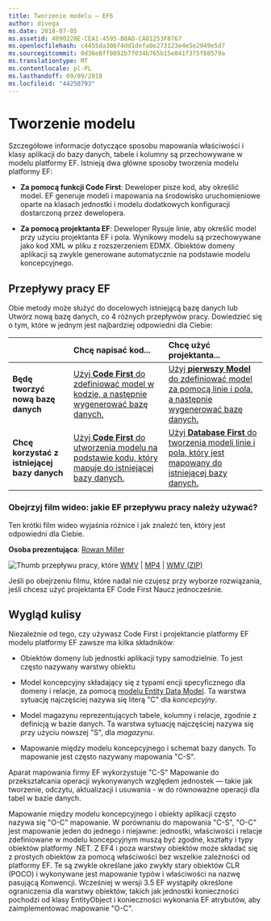 ```yaml
---
title: Tworzenie modelu — EF6
author: divega
ms.date: 2018-07-05
ms.assetid: 4890228E-CEA1-4595-B8AD-CA81253F8767
ms.openlocfilehash: c4455da306f4dd1defa0e273123e4e5e2949e5d7
ms.sourcegitcommit: 0d36e8ff0892b7f034b765b15e041f375f88579a
ms.translationtype: MT
ms.contentlocale: pl-PL
ms.lasthandoff: 09/09/2018
ms.locfileid: "44250793"
---
```

# <a name="creating-a-model"></a>Tworzenie modelu

Szczegółowe informacje dotyczące sposobu mapowania właściwości i klasy aplikacji do bazy danych, tabele i kolumny są przechowywane w modelu platformy EF. Istnieją dwa główne sposoby tworzenia modelu platformy EF:

- **Za pomocą funkcji Code First**: Deweloper pisze kod, aby określić model. EF generuje modeli i mapowania na środowisko uruchomieniowe oparte na klasach jednostki i modelu dodatkowych konfiguracji dostarczoną przez dewelopera.

- **Za pomocą projektanta EF**: Deweloper Rysuje linie, aby określić model przy użyciu projektanta EF i pola. Wynikowy modelu są przechowywane jako kod XML w pliku z rozszerzeniem EDMX. Obiektów domeny aplikacji są zwykle generowane automatycznie na podstawie modelu koncepcyjnego.

## <a name="ef-workflows"></a>Przepływy pracy EF

Obie metody może służyć do docelowych istniejącą bazę danych lub Utwórz nową bazę danych, co 4 różnych przepływów pracy.
Dowiedzieć się o tym, które w jednym jest najbardziej odpowiedni dla Ciebie:  

|                                           | Chcę napisać kod...                                                                                                                   | Chcę użyć projektanta...                                                                                                                        |
|:------------------------------------------|:-----------------------------------------------------------------------------------------------------------------------------------------------|:---------------------------------------------------------------------------------------------------------------------------------------------------|
| **Będę tworzyć nową bazę danych**          | [Użyj **Code First** do zdefiniować model w kodzie, a następnie wygenerować bazę danych.](~/ef6/modeling/code-first/workflows/new-database.md)           | [Użyj **pierwszy Model** do zdefiniować model za pomocą linie i pola, a następnie wygenerować bazę danych.](~/ef6/modeling/designer/workflows/model-first.md)   |
| **Chcę korzystać z istniejącej bazy danych** | [Użyj **Code First** do utworzenia modelu na podstawie kodu, który mapuje do istniejącej bazy danych.](~/ef6/modeling/code-first/workflows/existing-database.md) | [Użyj **Database First** do tworzenia modeli linie i pola, który jest mapowany do istniejącej bazy danych.](~/ef6/modeling/designer/workflows/database-first.md) |

### <a name="watch-the-video-what-ef-workflow-should-i-use"></a>Obejrzyj film wideo: jakie EF przepływu pracy należy używać?

Ten krótki film wideo wyjaśnia różnice i jak znaleźć ten, który jest odpowiedni dla Ciebie.

**Osoba prezentująca**: [Rowan Miller](http://romiller.com/)

![Thumb przepływu pracy, które](../media/whichworkflow-thumb.png) [WMV](http://download.microsoft.com/download/8/F/8/8F81F4CD-3678-4229-8D79-0C63FFA3C595/HDI_ITPro_Technet_winvideo_ChoseYourWorkflow.wmv) | [MP4](http://download.microsoft.com/download/8/F/8/8F81F4CD-3678-4229-8D79-0C63FFA3C595/HDI_ITPro_Technet_mp4video_ChoseYourWorkflow.m4v) | [WMV (ZIP)](http://download.microsoft.com/download/8/F/8/8F81F4CD-3678-4229-8D79-0C63FFA3C595/HDI_ITPro_Technet_winvideo_ChoseYourWorkflow.zip)

Jeśli po obejrzeniu filmu, które nadal nie czujesz przy wyborze rozwiązania, jeśli chcesz użyć projektanta EF Code First Naucz jednocześnie.

## <a name="a-look-under-the-hood"></a>Wygląd kulisy

Niezależnie od tego, czy używasz Code First i projektancie platformy EF modelu platformy EF zawsze ma kilka składników:

- Obiektów domeny lub jednostki aplikacji typy samodzielnie. To jest często nazywany warstwy obiektu

- Model koncepcyjny składający się z typami encji specyficznego dla domeny i relacje, za pomocą [modelu Entity Data Model](~/ef6/resources/glossary.md#entity-data-model). Ta warstwa sytuację najczęściej nazywa się literą "C" dla _koncepcyjny_.

- Model magazynu reprezentujących tabele, kolumny i relacje, zgodnie z definicją w bazie danych. Ta warstwa sytuację najczęściej nazywa się przy użyciu nowszej "S", dla _magazynu_.  

- Mapowanie między modelu koncepcyjnego i schemat bazy danych. To mapowanie jest często nazywany mapowania "C-S".

Aparat mapowania firmy EF wykorzystuje "C-S" Mapowanie do przekształcania operacji wykonywanych względem jednostek — takie jak tworzenie, odczytu, aktualizacji i usuwania - w do równoważne operacji dla tabel w bazie danych.

Mapowanie między modelu koncepcyjnego i obiekty aplikacji często nazywa się "O-C" mapowanie. W porównaniu do mapowania "C-S", "O-C" jest mapowanie jeden do jednego i niejawne: jednostki, właściwości i relacje zdefiniowane w modelu koncepcyjnym muszą być zgodne, kształty i typy obiektów platformy .NET. Z EF4 i poza warstwy obiektów może składać się z prostych obiektów za pomocą właściwości bez wszelkie zależności od platformy EF. Te są zwykle określane jako zwykły stary obiektów CLR (POCO) i wykonywane jest mapowanie typów i właściwości na nazwę pasującą Konwencji. Wcześniej w wersji 3.5 EF wystąpiły określone ograniczenia dla warstwy obiektów, takich jak jednostki konieczności pochodzi od klasy EntityObject i konieczności wykonania EF atrybutów, aby zaimplementować mapowanie "O-C".
